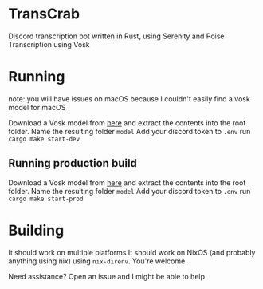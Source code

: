 # TransCrab
Discord transcription bot written in Rust, using Serenity and Poise
Transcription using Vosk

# Running
note: you will have issues on macOS because I couldn't easily find a vosk model for macOS

Download a Vosk model from [here](https://alphacephei.com/vosk/models) and extract the contents into the root folder. Name the resulting folder `model`
Add your discord token to `.env`
run `cargo make start-dev`

## Running production build
Download a Vosk model from [here](https://alphacephei.com/vosk/models) and extract the contents into the root folder. Name the resulting folder `model`
Add your discord token to `.env`
run `cargo make start-prod`

# Building
It should work on multiple platforms
It should work on NixOS (and probably anything using nix) using `nix-direnv`. You're welcome.

Need assistance? Open an issue and I might be able to help